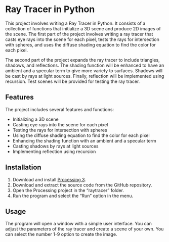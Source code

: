 # Ray Tracer in Python

This project involves writing a Ray Tracer in Python. It consists of a collection of functions that initialize a 3D scene and produce 2D images of the scene. The first part of the project involves writing a 
ray tracer that casts eye rays into the scene for each pixel, tests the rays for intersection with spheres, and uses the diffuse shading equation to find the color for each pixel. 

The second part of the project expands the ray tracer to include triangles, shadows, and reflections. The shading function will be enhanced to have an ambient and a specular term to give more variety to 
surfaces. Shadows will be cast by rays at light sources. Finally, reflection will be implemented using recursion. Test scenes will be provided for testing the ray tracer.

## Features
The project includes several features and functions: 
- Initializing a 3D scene 
- Casting eye rays into the scene for each pixel 
- Testing the rays for intersection with spheres 
- Using the diffuse shading equation to find the color for each pixel 
- Enhancing the shading function with an ambient and a specular term 
- Casting shadows by rays at light sources 
- Implementing reflection using recursion

## Installation 
1. Download and install [Processing 3](https://processing.org/download/). 
2. Download and extract the source code from the GitHub repository. 
3. Open the Processing project in the “raytracer” folder. 
4. Run the program and select the “Run” option in the menu. 

## Usage 
The program will open a window with a simple user interface. You can adjust the parameters of the ray tracer and create a scene of your own. You can select the 
number 1-9 option to create the image. 
